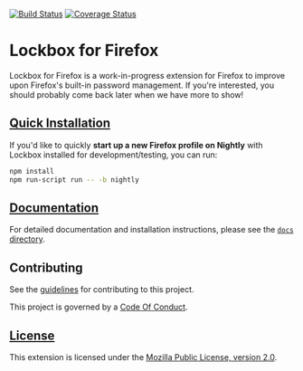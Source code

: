 [![Build Status][travis-image]][travis-link]
[![Coverage Status][codecov-image]][codecov-link]

# Lockbox for Firefox

Lockbox for Firefox is a work-in-progress extension for Firefox to improve upon
Firefox's built-in password management. If you're interested, you should
probably come back later when we have more to show!

## [Quick Installation][install-link]

If you'd like to quickly **start up a new Firefox profile on Nightly** with
Lockbox installed for development/testing, you can run:

```sh
npm install
npm run-script run -- -b nightly
```

## [Documentation][docs-link]

For detailed documentation and installation instructions, please see the
[`docs` directory][docs-link].

## Contributing ##

See the [guidelines][contributing-link] for contributing to this project.

This project is governed by a [Code Of Conduct][coc-link].

## [License][license-link]

This extension is licensed under the [Mozilla Public License,
version 2.0][license-link].

[travis-image]: https://travis-ci.org/mozilla-lockbox/lockbox-extension.svg?branch=master
[travis-link]: https://travis-ci.org/mozilla-lockbox/lockbox-extension
[codecov-image]: https://img.shields.io/codecov/c/github/mozilla-lockbox/lockbox-extension.svg
[codecov-link]: https://codecov.io/gh/mozilla-lockbox/lockbox-extension
[install-link]: /docs/install.md
[docs-link]: /docs
[contributing-link]: docs/contributing.md
[coc-link]: docs/code_of_conduct.md
[license-link]: /LICENSE
